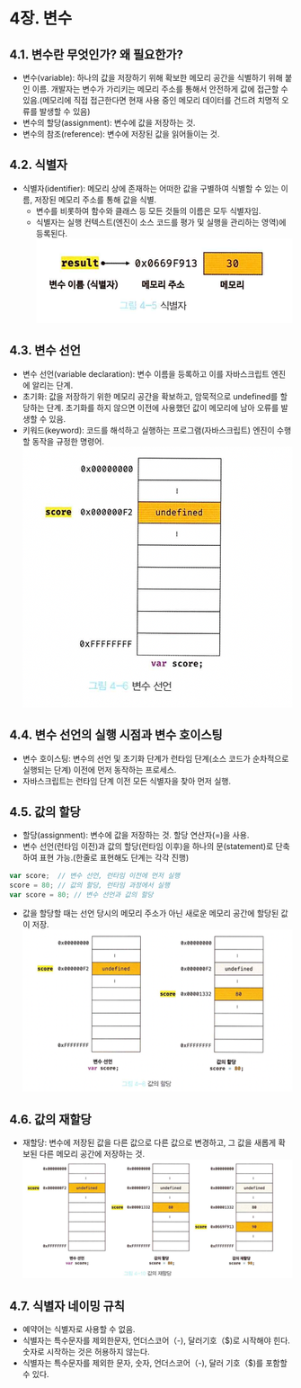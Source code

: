 # 4장. 변수

## 4.1. 변수란 무엇인가? 왜 필요한가?

- 변수(variable): 하나의 값을 저장하기 위해 확보한 메모리 공간을 식별하기 위해 붙인 이름. 개발자는 변수가 가리키는 메모리 주소를 통해서 안전하게 값에 접근할 수 있음.(메모리에 직접 접근한다면 현재 사용 중인 메모리 데이터를 건드려 치명적 오류를 발생할 수 있음)
- 변수의 할당(assignment): 변수에 값을 저장하는 것.
- 변수의 참조(reference): 변수에 저장된 값을 읽어들이는 것.

## 4.2. 식별자
- 식별자(identifier): 메모리 상에 존재하는 어떠한 값을 구별하여 식별할 수 있는 이름, 저장된 메모리 주소를 통해 값을 식별.
  - 변수를 비롯하여 함수와 클래스 등 모든 것들의 이름은 모두 식별자임.
  - 식별자는 실행 컨텍스트(엔진이 소스 코드를 평가 및 실행을 관리하는 영역)에 등록된다.
![screesh](img/식별자.png)

## 4.3. 변수 선언
- 변수 선언(variable declaration): 변수 이름을 등록하고 이를 자바스크립트 엔진에 알리는 단계.
- 초기화: 값을 저장하기 위한 메모리 공간을 확보하고, 암묵적으로 undefined를 할당하는 단계. 초기화를 하지 않으면 이전에 사용했던 값이 메모리에 남아 오류를 발생할 수 있음.
- 키워드(keyword): 코드를 해석하고 실행하는 프로그램(자바스크립트) 엔진이 수행할 동작을 규정한 명령어.
![screesh](img/변수선언.png)

## 4.4. 변수 선언의 실행 시점과 변수 호이스팅
- 변수 호이스팅: 변수의 선언 및 초기화 단계가 런타임 단계(소스 코드가 순차적으로 실행되는 단계) 이전에 먼저 동작하는 프로세스.
- 자바스크립트는 런타임 단계 이전 모든 식별자을 찾아 먼저 실행.

## 4.5. 값의 할당
- 할당(assignment): 변수에 값을 저장하는 것. 할당 연산자(=)을 사용.
- 변수 선언(런타임 이전)과 값의 할당(런타임 이후)을 하나의 문(statement)로 단축하여 표현 가능.(한줄로 표현해도 단계는 각각 진행)
```javascript
var score;  // 변수 선언, 런타임 이전에 먼저 실행
score = 80; // 값의 할당, 런타임 과정에서 실행
var score = 80; // 변수 선언과 값의 할당
```

- 값을 할당할 때는 선언 당시의 메모리 주소가 아닌 새로운 메모리 공간에 할당된 값이 저장.
![screesh](img/값의할당.png)

## 4.6. 값의 재할당
- 재할당: 변수에 저장된 값을 다른 값으로 다른 값으로 변경하고, 그 값을 새롭게 확보된 다른 메모리 공간에 저장하는 것.
![screesh](img/값의재할당.png)

## 4.7. 식별자 네이밍 규칙
- 예약어는 식별자로 사용할 수 없음.
- 식별자는 특수문자를 제외한문자, 언더스코어（-), 달러기호（$)로 시작해야 힌다. 숫자로 시작하는 것은 허용하지 않는다.
- 식별자는 특수문자를 제외한 문자, 숫자, 언더스코어（-), 달러 기호（$)를 포함할 수 있다.